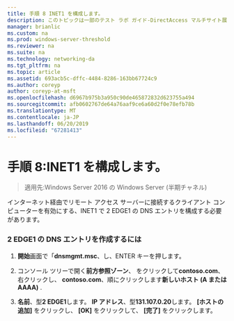 ```yaml
---
title: 手順 8 INET1 を構成します。
description: このトピックは一部のテスト ラボ ガイド-DirectAccess マルチサイト展開の Windows Server 2016 のデモンストレーション
manager: brianlic
ms.custom: na
ms.prod: windows-server-threshold
ms.reviewer: na
ms.suite: na
ms.technology: networking-da
ms.tgt_pltfrm: na
ms.topic: article
ms.assetid: 693acb5c-dffc-4484-8286-163bb67724c9
ms.author: coreyp
author: coreyp-at-msft
ms.openlocfilehash: d6967b975b3a950c90de465872832d623755a494
ms.sourcegitcommit: afb0602767de64a76aaf9ce6a60d2f0e78efb78b
ms.translationtype: MT
ms.contentlocale: ja-JP
ms.lasthandoff: 06/20/2019
ms.locfileid: "67281413"
---
```

# <a name="step-8-configure-inet1"></a>手順 8:INET1 を構成します。

>適用先:Windows Server 2016 の Windows Server (半期チャネル)

インターネット経由でリモート アクセス サーバーに接続するクライアント コンピューターを有効にする、INET1 で 2 EDGE1 の DNS エントリを構成する必要があります。  
  
### <a name="to-create-the-2-edge1-dns-entry"></a>2 EDGE1 の DNS エントリを作成するには  
  
1.  **開始**画面で「**dnsmgmt.msc**、し、ENTER キーを押します。  
  
2.  コンソール ツリーで開く**前方参照ゾーン**、 をクリックして**contoso.com**、右クリックし、 **contoso.com**、順にクリックします**新しいホスト (A または AAAA)** .  
  
3.  **名前**、型**2 EDGE1**します。 **IP アドレス**、型**131.107.0.20**します。 **[ホストの追加]** をクリックし、 **[OK]** をクリックして、 **[完了]** をクリックします。  
  


